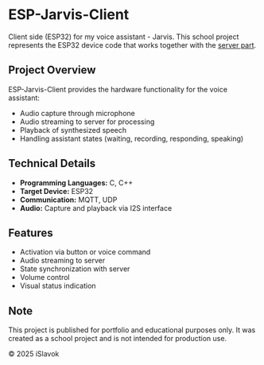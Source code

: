 # ESP-Jarvis-Client

Client side (ESP32) for my voice assistant - Jarvis. This school project represents the ESP32 device code that works together with the [server part](https://github.com/iSlavok/esp-Jarvis-Server).

## Project Overview

ESP-Jarvis-Client provides the hardware functionality for the voice assistant:
- Audio capture through microphone
- Audio streaming to server for processing
- Playback of synthesized speech
- Handling assistant states (waiting, recording, responding, speaking)

## Technical Details

- **Programming Languages:** C, C++
- **Target Device:** ESP32
- **Communication:** MQTT, UDP
- **Audio:** Capture and playback via I2S interface

## Features

- Activation via button or voice command
- Audio streaming to server
- State synchronization with server
- Volume control
- Visual status indication

## Note

This project is published for portfolio and educational purposes only. It was created as a school project and is not intended for production use.

© 2025 iSlavok